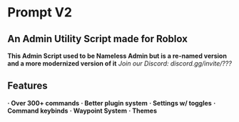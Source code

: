 # Prompt V2
## An Admin Utility Script made for Roblox

**This Admin Script used to be Nameless Admin but is a re-named version and a more modernized version of it**
*Join our Discord: discord.gg/invite/???*

## Features
**· Over 300+ commands**
**· Better plugin system**
**· Settings w/ toggles**
**· Command keybinds**
**· Waypoint System**
**· Themes**
